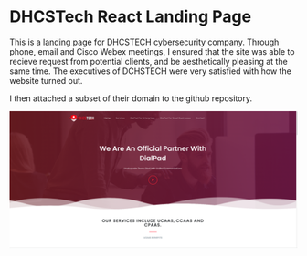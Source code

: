 # DHCSTech React Landing Page

This is a [landing page](https://dhcstech.vercel.app) for DHCSTECH cybersecurity company. Through phone, email and Cisco Webex meetings, I ensured that the site was able to recieve request from potential clients, and be aesthetically pleasing at the same time. The executives of DCHSTECH were very satisfied with how the website turned out.

I then attached a subset of their domain to the github repository.

![App Screenshot](https://raw.githubusercontent.com/karlandoh/dhcstech/master/Screenshot.png)
